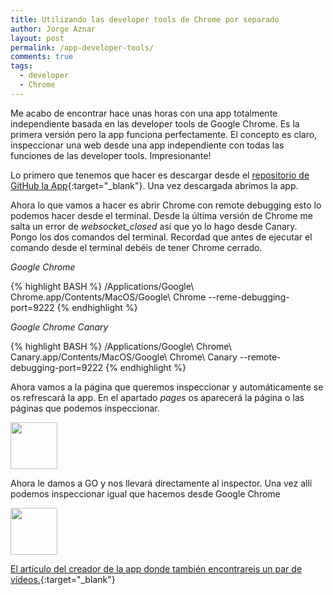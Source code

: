```yaml
---
title: Utilizando las developer tools de Chrome por separado
author: Jorge Aznar
layout: post
permalink: /app-developer-tools/
comments: true
tags:
  - developer
  - Chrome
---
```


Me acabo de encontrar hace unas horas con una app totalmente independiente basada en las developer tools de Google Chrome. Es la primera versión pero la app funciona perfectamente. El concepto es claro, inspeccionar una web desde una app independiente con todas las funciones de las developer tools. Impresionante!

<!--more-->

Lo primero que tenemos que hacer es descargar desde el [repositorio de GitHub la App](https://github.com/auchenberg/chrome-devtools-app){:target="_blank"}. Una vez descargada abrimos la app.

Ahora lo que vamos a hacer es abrir Chrome con remote debugging esto lo podemos hacer desde el terminal. Desde la última versión de Chrome me salta un error de *websocket_closed* así que yo lo hago desde Canary. Pongo los dos comandos del terminal. Recordad que antes de ejecutar el comando desde el terminal debéis de tener Chrome cerrado.

*Google Chrome*

{% highlight BASH %}
/Applications/Google\ Chrome.app/Contents/MacOS/Google\ Chrome --reme-debugging-port=9222
{% endhighlight %}

*Google Chrome Canary*

{% highlight BASH %}
/Applications/Google\ Chrome\ Canary.app/Contents/MacOS/Google\ Chrome\ Canary --remote-debugging-port=9222
{% endhighlight %}

Ahora vamos a la página que queremos inspeccionar y automáticamente se os refrescará la app. En el apartado *pages* os aparecerá la página o las páginas que podemos inspeccionar.

<a class="primera-imagen" href="http://jorgeatgu.com/blog/img/2014/12/developer-tools-inicio.png" title="Inicio developer tools Google Chrome">
	<img src="http://jorgeatgu.com/blog/img/2014/12/developer-tools-inicio.png" width="75" height="75">
</a>

Ahora le damos a GO y nos llevará directamente al inspector. Una vez allí podemos inspeccionar igual que hacemos desde Google Chrome


<a class="segunda-imagen" href="http://jorgeatgu.com/blog/img/2014/12/developer-tools-inspector.png" title="Inspector developer tools Google Chrome">
	<img src="http://jorgeatgu.com/blog/img/2014/12/developer-tools-inspector.png" width="75" height="75">
</a>


[El artículo del creador de la app donde también encontrareis un par de vídeos.](https://kenneth.io/blog/2014/12/28/taking-chrome-devtools-outside-the-browser/){:target="_blank"}




